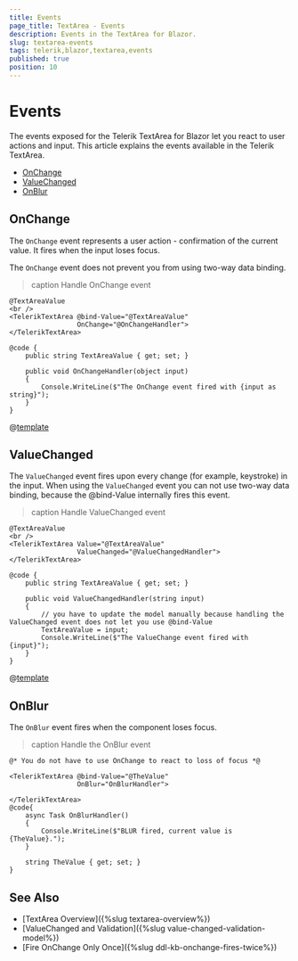 ```yaml
---
title: Events
page_title: TextArea - Events
description: Events in the TextArea for Blazor.
slug: textarea-events
tags: telerik,blazor,textarea,events
published: true
position: 10
---
```


# Events

The events exposed for the Telerik TextArea for Blazor let you react to user actions and input. This article explains the events available in the Telerik TextArea.

* [OnChange](#onchange)
* [ValueChanged](#valuechanged)
* [OnBlur](#onblur)

## OnChange

The `OnChange` event represents a user action - confirmation of the current value. It fires when the input loses focus.

The `OnChange` event does not prevent you from using two-way data binding.

>caption Handle OnChange event

````RAZOR
@TextAreaValue
<br />
<TelerikTextArea @bind-Value="@TextAreaValue"
                 OnChange="@OnChangeHandler">
</TelerikTextArea>

@code {
    public string TextAreaValue { get; set; }

    public void OnChangeHandler(object input)
    {
        Console.WriteLine($"The OnChange event fired with {input as string}");
    }
}
````

@[template](/_contentTemplates/common/general-info.md#event-callback-can-be-async)

## ValueChanged

The `ValueChanged` event fires upon every change (for example, keystroke) in the input. When using the `ValueChanged` event you can not use two-way data binding, because the @bind-Value internally fires this event.

>caption Handle ValueChanged event

````RAZOR
@TextAreaValue
<br />
<TelerikTextArea Value="@TextAreaValue"
                 ValueChanged="@ValueChangedHandler">
</TelerikTextArea>

@code {
    public string TextAreaValue { get; set; }

    public void ValueChangedHandler(string input)
    {
        // you have to update the model manually because handling the ValueChanged event does not let you use @bind-Value
        TextAreaValue = input;
        Console.WriteLine($"The ValueChange event fired with {input}");
    }
}
````

@[template](/_contentTemplates/common/general-info.md#event-callback-can-be-async)



## OnBlur

The `OnBlur` event fires when the component loses focus.

>caption Handle the OnBlur event

````RAZOR
@* You do not have to use OnChange to react to loss of focus *@

<TelerikTextArea @bind-Value="@TheValue"
                 OnBlur="OnBlurHandler">

</TelerikTextArea>
@code{
    async Task OnBlurHandler()
    {
        Console.WriteLine($"BLUR fired, current value is {TheValue}.");
    }

    string TheValue { get; set; }
}
````


## See Also

* [TextArea Overview]({%slug textarea-overview%})
* [ValueChanged and Validation]({%slug value-changed-validation-model%})
* [Fire OnChange Only Once]({%slug ddl-kb-onchange-fires-twice%})
